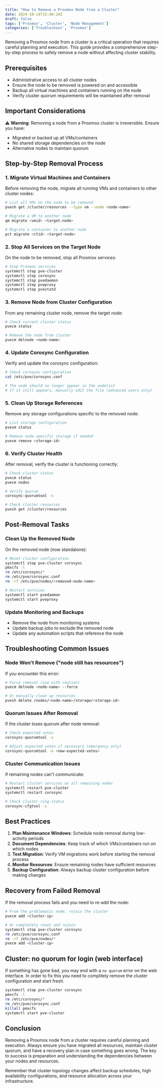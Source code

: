 ```yaml
---
title: "How to Remove a Proxmox Node from a Cluster"
date: 2024-10-14T15:48:24Z
draft: false
tags: ['Proxmox', 'Cluster', 'Node Management']
categories: ['Troubleshoot', 'Proxmox']
---
```


Removing a Proxmox node from a cluster is a critical operation that requires careful planning and execution. This guide provides a comprehensive step-by-step process to safely remove a node without affecting cluster stability.

## Prerequisites

- Administrative access to all cluster nodes
- Ensure the node to be removed is powered on and accessible
- Backup all virtual machines and containers running on the node
- Verify cluster quorum requirements will be maintained after removal

## Important Considerations

⚠️ **Warning**: Removing a node from a Proxmox cluster is irreversible. Ensure you have:
- Migrated or backed up all VMs/containers
- No shared storage dependencies on the node
- Alternative nodes to maintain quorum

## Step-by-Step Removal Process

### 1. Migrate Virtual Machines and Containers

Before removing the node, migrate all running VMs and containers to other cluster nodes:

```bash path=null start=null
# List all VMs on the node to be removed
pvesh get /cluster/resources --type vm --node <node-name>

# Migrate a VM to another node
qm migrate <vmid> <target-node>

# Migrate a container to another node
pct migrate <ctid> <target-node>
```

### 2. Stop All Services on the Target Node

On the node to be removed, stop all Proxmox services:

```bash path=null start=null
# Stop Proxmox services
systemctl stop pve-cluster
systemctl stop corosync
systemctl stop pvedaemon
systemctl stop pveproxy
systemctl stop pvestatd
```

### 3. Remove Node from Cluster Configuration

From any remaining cluster node, remove the target node:

```bash path=null start=null
# Check current cluster status
pvecm status

# Remove the node from cluster
pvecm delnode <node-name>
```

### 4. Update Corosync Configuration

Verify and update the corosync configuration:

```bash path=null start=null
# Check corosync configuration
cat /etc/pve/corosync.conf

# The node should no longer appear in the nodelist
# If it still appears, manually edit the file (advanced users only)
```

### 5. Clean Up Storage References

Remove any storage configurations specific to the removed node:

```bash path=null start=null
# List storage configuration
pvesm status

# Remove node-specific storage if needed
pvesm remove <storage-id>
```

### 6. Verify Cluster Health

After removal, verify the cluster is functioning correctly:

```bash path=null start=null
# Check cluster status
pvecm status
pvecm nodes

# Verify quorum
corosync-quorumtool -s

# Check cluster resources
pvesh get /cluster/resources
```

## Post-Removal Tasks

### Clean Up the Removed Node

On the removed node (now standalone):

```bash path=null start=null
# Reset cluster configuration
systemctl stop pve-cluster corosync
pmxcfs -l
rm /etc/corosync/*
rm /etc/pve/corosync.conf
rm -rf /etc/pve/nodes/<removed-node-name>

# Restart services
systemctl start pvedaemon
systemctl start pveproxy
```

### Update Monitoring and Backups

- Remove the node from monitoring systems
- Update backup jobs to exclude the removed node
- Update any automation scripts that reference the node

## Troubleshooting Common Issues

### Node Won't Remove ("node still has resources")

If you encounter this error:

```bash path=null start=null
# Force removal (use with caution)
pvecm delnode <node-name> --force

# Or manually clean up resources
pvesh delete /nodes/<node-name>/storage/<storage-id>
```

### Quorum Issues After Removal

If the cluster loses quorum after node removal:

```bash path=null start=null
# Check expected votes
corosync-quorumtool -s

# Adjust expected votes if necessary (emergency only)
corosync-quorumtool -e <new-expected-votes>
```

### Cluster Communication Issues

If remaining nodes can't communicate:

```bash path=null start=null
# Restart cluster services on all remaining nodes
systemctl restart pve-cluster
systemctl restart corosync

# Check cluster ring status
corosync-cfgtool -s
```

## Best Practices

1. **Plan Maintenance Windows**: Schedule node removal during low-activity periods
2. **Document Dependencies**: Keep track of which VMs/containers run on which nodes
3. **Test Migration**: Verify VM migrations work before starting the removal process
4. **Monitor Resources**: Ensure remaining nodes have sufficient resources
5. **Backup Configuration**: Always backup cluster configuration before making changes

## Recovery from Failed Removal

If the removal process fails and you need to re-add the node:

```bash path=null start=null
# From the problematic node, rejoin the cluster
pvecm add <cluster-ip>

# Or completely reset and rejoin
systemctl stop pve-cluster corosync
rm /etc/pve/corosync.conf
rm -rf /etc/pve/nodes/*
pvecm add <cluster-ip>
```

## Cluster: no quorum for login (web interface)

If something has gone bad, you may end with a `no quorum` error on the web interface. In order to fix this you need to complitely remove the cluster configuration and start fresh.

```bash
systemctl stop pve-cluster corosync
pmxcfs -l
rm /etc/corosync/*
rm /etc/pve/corosync.conf
killall pmxcfs
systemctl start pve-cluster
```

## Conclusion

Removing a Proxmox node from a cluster requires careful planning and execution. Always ensure you have migrated all resources, maintain cluster quorum, and have a recovery plan in case something goes wrong. The key to success is preparation and understanding the dependencies between your nodes and resources.

Remember that cluster topology changes affect backup schedules, high availability configurations, and resource allocation across your infrastructure.